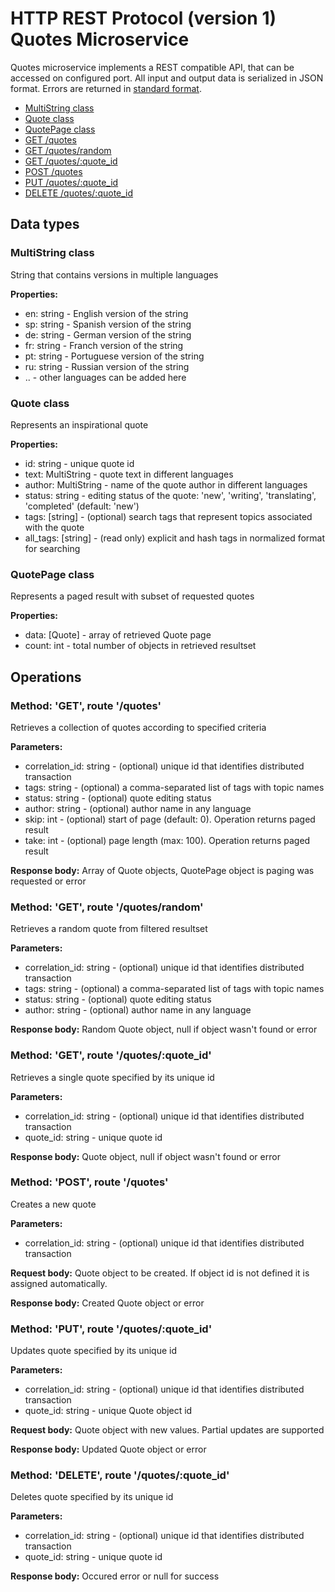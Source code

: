 # HTTP REST Protocol (version 1) <br/> Quotes Microservice

Quotes microservice implements a REST compatible API, that can be accessed on configured port.
All input and output data is serialized in JSON format. Errors are returned in [standard format]().

* [MultiString class](#class1)
* [Quote class](#class2)
* [QuotePage class](#class3)
* [GET /quotes](#operation1)
* [GET /quotes/random](#operation2)
* [GET /quotes/:quote_id](#operation3)
* [POST /quotes](#operation4)
* [PUT /quotes/:quote_id](#operation5)
* [DELETE /quotes/:quote_id](#operation6)

## Data types

### <a name="class1"></a> MultiString class

String that contains versions in multiple languages

**Properties:**
- en: string - English version of the string
- sp: string - Spanish version of the string
- de: string - German version of the string
- fr: string - Franch version of the string
- pt: string - Portuguese version of the string
- ru: string - Russian version of the string
- .. - other languages can be added here

### <a name="class2"></a> Quote class

Represents an inspirational quote

**Properties:**
- id: string - unique quote id
- text: MultiString - quote text in different languages
- author: MultiString - name of the quote author in different languages
- status: string - editing status of the quote: 'new', 'writing', 'translating', 'completed' (default: 'new')
- tags: [string] - (optional) search tags that represent topics associated with the quote
- all_tags: [string] - (read only) explicit and hash tags in normalized format for searching  

### <a name="class3"></a> QuotePage class

Represents a paged result with subset of requested quotes

**Properties:**
- data: [Quote] - array of retrieved Quote page
- count: int - total number of objects in retrieved resultset

## Operations

### <a name="operation1"></a> Method: 'GET', route '/quotes'

Retrieves a collection of quotes according to specified criteria

**Parameters:** 
- correlation_id: string - (optional) unique id that identifies distributed transaction
- tags: string - (optional) a comma-separated list of tags with topic names
- status: string - (optional) quote editing status
- author: string - (optional) author name in any language 
- skip: int - (optional) start of page (default: 0). Operation returns paged result
- take: int - (optional) page length (max: 100). Operation returns paged result

**Response body:**
Array of Quote objects, QuotePage object is paging was requested or error

### <a name="operation2"></a> Method: 'GET', route '/quotes/random'

Retrieves a random quote from filtered resultset

**Parameters:** 
- correlation_id: string - (optional) unique id that identifies distributed transaction
- tags: string - (optional) a comma-separated list of tags with topic names
- status: string - (optional) quote editing status
- author: string - (optional) author name in any language 

**Response body:**
Random Quote object, null if object wasn't found or error 

### <a name="operation3"></a> Method: 'GET', route '/quotes/:quote_id'

Retrieves a single quote specified by its unique id

**Parameters:** 
- correlation_id: string - (optional) unique id that identifies distributed transaction
- quote_id: string - unique quote id

**Response body:**
Quote object, null if object wasn't found or error 

### <a name="operation4"></a> Method: 'POST', route '/quotes'

Creates a new quote

**Parameters:**
- correlation_id: string - (optional) unique id that identifies distributed transaction

**Request body:**
Quote object to be created. If object id is not defined it is assigned automatically.

**Response body:**
Created Quote object or error

### <a name="operation5"></a> Method: 'PUT', route '/quotes/:quote_id'

Updates quote specified by its unique id

**Parameters:** 
- correlation_id: string - (optional) unique id that identifies distributed transaction
- quote_id: string - unique Quote object id

**Request body:**
Quote object with new values. Partial updates are supported

**Response body:**
Updated Quote object or error 
 
### <a name="operation6"></a> Method: 'DELETE', route '/quotes/:quote_id'

Deletes quote specified by its unique id

**Parameters:** 
- correlation_id: string - (optional) unique id that identifies distributed transaction
- quote_id: string - unique quote id

**Response body:**
Occured error or null for success
 
